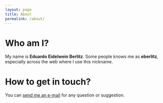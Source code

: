 ```yaml
---
layout: page
title: About
permalink: /about/
---
```


Who am I?
=========

My name is **Eduardo Eidelwein Berlitz**. Some people knows me as **eberlitz**, especially across the web where I use this nickname.

How to get in touch?
====================

You can [send me an e-mail](mailto:eberlitz@gmail.com) for any question or suggestion.
